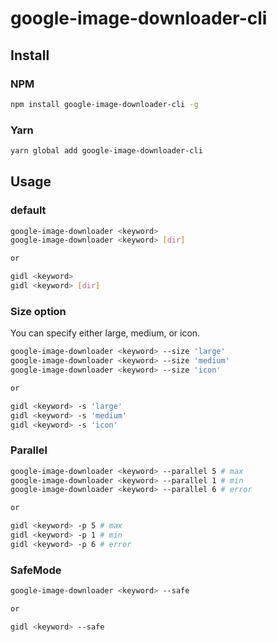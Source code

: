# google-image-downloader-cli

## Install

### NPM

```bash
npm install google-image-downloader-cli -g
```

### Yarn

```bash
yarn global add google-image-downloader-cli
```

## Usage

### default

```bash
google-image-downloader <keyword>
google-image-downloader <keyword> [dir]

or

gidl <keyword>
gidl <keyword> [dir]
```

### Size option

You can specify either large, medium, or icon.

```bash
google-image-downloader <keyword> --size 'large'
google-image-downloader <keyword> --size 'medium'
google-image-downloader <keyword> --size 'icon'

or

gidl <keyword> -s 'large'
gidl <keyword> -s 'medium'
gidl <keyword> -s 'icon'
```

### Parallel

```bash
google-image-downloader <keyword> --parallel 5 # max
google-image-downloader <keyword> --parallel 1 # min
google-image-downloader <keyword> --parallel 6 # error

or

gidl <keyword> -p 5 # max
gidl <keyword> -p 1 # min
gidl <keyword> -p 6 # error
```

### SafeMode

```bash
google-image-downloader <keyword> --safe

or

gidl <keyword> --safe
```
